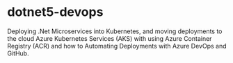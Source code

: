 # dotnet5-devops
Deploying .Net Microservices into Kubernetes, and moving deployments to the cloud Azure Kubernetes Services (AKS) with using Azure Container Registry (ACR) and how to Automating Deployments with Azure DevOps and GitHub.
